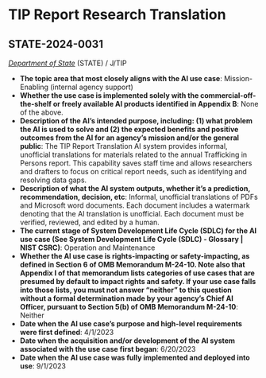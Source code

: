 # TIP Report Research Translation
## STATE-2024-0031
_[Department of State](<../3_agency/Department of State.md>)_ (STATE) / J/TIP


+ **The topic area that most closely aligns with the AI use case**: Mission-Enabling (internal agency support)
+ **Whether the use case is implemented solely with the commercial-off-the-shelf or freely available AI products identified in Appendix B**: None of the above.
+ **Description of the AI’s intended purpose, including: (1) what problem the AI is used to solve and (2) the expected benefits and positive outcomes from the AI for an agency’s mission and/or the general public**: The TIP Report Translation AI system provides informal, unofficial translations for materials related to the annual Trafficking in Persons report.  This capability saves staff time and allows researchers and drafters to focus on critical report needs, such as identifying and resolving data gaps.
+ **Description of what the AI system outputs, whether it’s a prediction, recommendation, decision, etc**: Informal, unofficial translations of PDFs and Microsoft word documents. Each document includes a watermark denoting that the AI translation is unofficial. Each document must be verified, reviewed, and edited by a human.
+ **The current stage of System Development Life Cycle (SDLC) for the AI use case (See System Development Life Cycle (SDLC) - Glossary | NIST CSRC)**: Operation and Maintenance
+ **Whether the AI use case is rights-impacting or safety-impacting, as defined in Section 6 of OMB Memorandum M-24-10. Note also that Appendix I of that memorandum lists categories of use cases that are presumed by default to impact rights and safety. If your use case falls into those lists, you must not answer “neither” to this question without a formal determination made by your agency’s Chief AI Officer, pursuant to Section 5(b) of OMB Memorandum M-24-10**: Neither
+ **Date when the AI use case’s purpose and high-level requirements were first defined**: 4/1/2023
+ **Date when the acquisition and/or development of the AI system associated with the use case first began**: 6/20/2023
+ **Date when the AI use case was fully implemented and deployed into use**: 9/1/2023